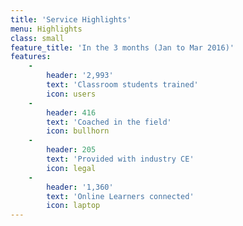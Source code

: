```yaml
---
title: 'Service Highlights'
menu: Highlights
class: small
feature_title: 'In the 3 months (Jan to Mar 2016)'
features:
    -
        header: '2,993'
        text: 'Classroom students trained'
        icon: users
    -
        header: 416
        text: 'Coached in the field'
        icon: bullhorn
    -
        header: 205
        text: 'Provided with industry CE'
        icon: legal
    -
        header: '1,360'
        text: 'Online Learners connected'
        icon: laptop
---
```

